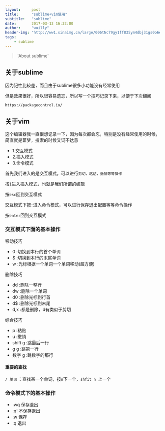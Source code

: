 ```yaml
---
layout:     post
title:      "sublime+vim使用"
subtitle:   "sublime"
date:       2017-03-13 16:32:00
author:     "wuilly"
header-img: "http://ww1.sinaimg.cn/large/006tNc79gy1ff835ym4dbj31gs0o6e81.jpg"
tags:
    - sublime
---
```

> 'About sublime'


## 关于sublime

因为记性比较差，而且由于sublime很多小功能没有经常使用

但是效果很好，所以很容易遗忘，所以写一个技巧记录下来，以便于下次翻阅

`https://packagecontrol.io/`

## 关于vim


这个编辑器我一直很想记录一下，因为每次都会忘，特别是没有经常使用的时候，简直就是噩梦，搜索的时候又词不达意


* 1.交互模式
* 2.插入模式
* 3.命令模式


首先我们进入的是交互模式，可以进行`剪切，粘贴，撤销等等操作`

按`i`进入插入模式，也就是我们所谓的编辑

按`esc`回到交互模式

交互模式下按`:`进入命令模式，可以进行保存退出配置等等命令操作

按`enter`回到交互模式

### 交互模式下面的基本操作

移动技巧

* 0 :切换到本行的首个单词
* $ :切换到本行的末尾单词
* w :光标根据一个单词一个单词移动(超方便)

删除技巧

* dd :删除一整行
* dw :删除一个单词
* d0 :删除光标到行首
* d$ :删除光标到末尾
* d,x :都是删除，d有类似于剪切

综合技巧

* p :粘贴
* u :撤销
* shift g :跳最后一行
* g g :跳第一行
* 数字 g :跳数字的那行

#### 重要的查找

 `/ 单词` ：查找某一个单词，按`n`下一个，`shfit n `上一个



### 命令模式下的基本操作

* :wq 保存退出
* :q! 不保存退出
* :w 保存
* :q 退出
